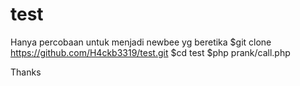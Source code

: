 # test
Hanya percobaan untuk menjadi newbee yg beretika
$git clone https://github.com/H4ckb3319/test.git
$cd test
$php prank/call.php


Thanks
